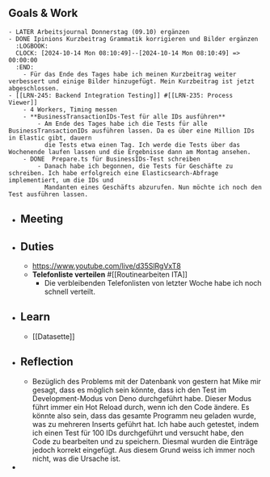 ## Goals & Work
	- LATER Arbeitsjournal Donnerstag (09.10) ergänzen
	- DONE Ipinions Kurzbeitrag Grammatik korrigieren und Bilder ergänzen
	  :LOGBOOK:
	  CLOCK: [2024-10-14 Mon 08:10:49]--[2024-10-14 Mon 08:10:49] =>  00:00:00
	  :END:
		- Für das Ende des Tages habe ich meinen Kurzbeitrag weiter verbessert und einige Bilder hinzugefügt. Mein Kurzbeitrag ist jetzt abgeschlossen.
	- [[LRN-245: Backend Integration Testing]] #[[LRN-235: Process Viewer]]
		- 4 Workers, Timing messen
		- **BusinessTransactionIDs-Test für alle IDs ausführen**
			- Am Ende des Tages habe ich die Tests für alle BusinessTransactionIDs ausführen lassen. Da es über eine Million IDs in Elastic gibt, dauern 
			  die Tests etwa einen Tag. Ich werde die Tests über das Wochenende laufen lassen und die Ergebnisse dann am Montag ansehen.
		- DONE  Prepare.ts für BusinessIDs-Test schreiben
			- Danach habe ich begonnen, die Tests für Geschäfte zu schreiben. Ich habe erfolgreich eine Elasticsearch-Abfrage implementiert, um die IDs und 
			  Mandanten eines Geschäfts abzurufen. Nun möchte ich noch den Test ausführen lassen.
- ## Meeting
- ## Duties
	- https://www.youtube.com/live/d35SlRgVxT8
	- **Telefonliste verteilen** #[[Routinearbeiten ITA]]
		- Die verbleibenden Telefonlisten von letzter Woche habe ich noch schnell verteilt.
- ## Learn
	- [[Datasette]]
- ## Reflection
	- Bezüglich des Problems mit der Datenbank von gestern hat Mike mir gesagt, dass es möglich sein könnte, dass ich den Test im Development-Modus von Deno durchgeführt habe. Dieser Modus führt immer ein Hot Reload durch, wenn ich den Code ändere. Es könnte also sein, dass das gesamte Programm neu geladen wurde, was zu mehreren Inserts geführt hat. Ich habe auch getestet, indem ich einen Test für 100 IDs durchgeführt und versucht habe, den Code zu bearbeiten und zu speichern. Diesmal wurden die Einträge jedoch korrekt eingefügt. Aus diesem Grund weiss ich immer noch nicht, was die Ursache ist.
-